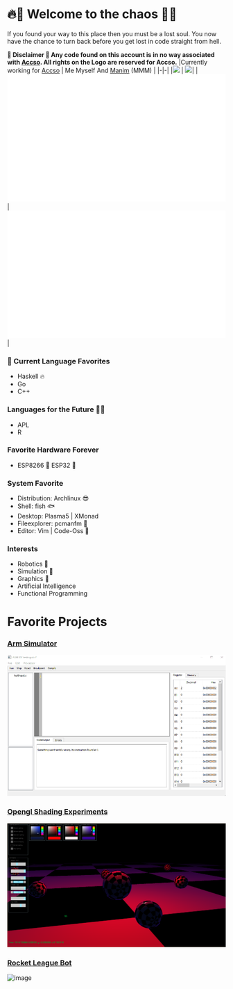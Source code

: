 # :fire:👋 Welcome to the chaos 👋:fire:

If you found your way to this place then you must be a lost soul. You now have the chance to turn back before you get lost in code straight from hell.

**🚨 Disclaimer 🚨 Any code found on this account is in no way associated with [Accso](https://accso.de/). All rights on the Logo are reserved for Accso.**
|Currently working for [Accso](https://accso.de/) | Me Myself And [Manim](https://docs.manim.community) (MMM) |
|-|-|
|<img width=500 src="https://user-images.githubusercontent.com/17803932/175126591-75c85c59-2c8f-45d7-9489-0ad81578c2f1.gif" /> | <img width=500 src="https://user-images.githubusercontent.com/17803932/172148869-297febd3-10ae-4199-abcb-9f95af7289f8.gif">|
|![](https://raw.githubusercontent.com/MrDiver/github-stats/master/generated/overview.svg#gh-dark-mode-only)|![](https://raw.githubusercontent.com/MrDiver/github-stats/master/generated/languages.svg#gh-dark-mode-only)|


### 🌹 Current Language Favorites
- Haskell 🔥
- Go
- C++

### Languages for the Future 🧑‍🚀
- APL
- R

### Favorite Hardware Forever
- ESP8266 🥳 ESP32 🍫

### System Favorite
- Distribution: Archlinux 😎
- Shell: fish 🐟
- Desktop: Plasma5 | XMonad
- Fileexplorer: pcmanfm 📂
- Editor: Vim | Code-Oss 💙

### Interests
- Robotics 🤖
- Simulation 🧮
- Graphics 🔺
- Artificial Intelligence
- Functional Programming

# Favorite Projects
### [Arm Simulator](https://github.com/MrDiver/ArmSimulator)
![Sim](https://github.com/MrDiver/ArmSimulator/blob/master/Resources/gui/testprog.gif)

### [Opengl Shading Experiments](https://github.com/MrDiver/ShadingExperiments-Raylib)
![Checker](https://github.com/MrDiver/ShadingExperiments-Raylib/blob/main/example_images/checker.png)

### [Rocket League Bot](https://github.com/MrDiver/DarkBunny/tree/master/src/main/java/DarkBunny)
![image](https://user-images.githubusercontent.com/17803932/148728824-f4e2996c-31a8-41e2-b575-815af2433816.png)
<!--
**MrDiver/MrDiver** is a ✨ _special_ ✨ repository because its `README.md` (this file) appears on your GitHub profile.

Here are some ideas to get you started:

- 🔭 I’m currently working on ...
- 🌱 I’m currently learning ...
- 👯 I’m looking to collaborate on ...
- 🤔 I’m looking for help with ...
- 💬 Ask me about ...
- 📫 How to reach me: ...
- 😄 Pronouns: ...
- ⚡ Fun fact: ...
-->
